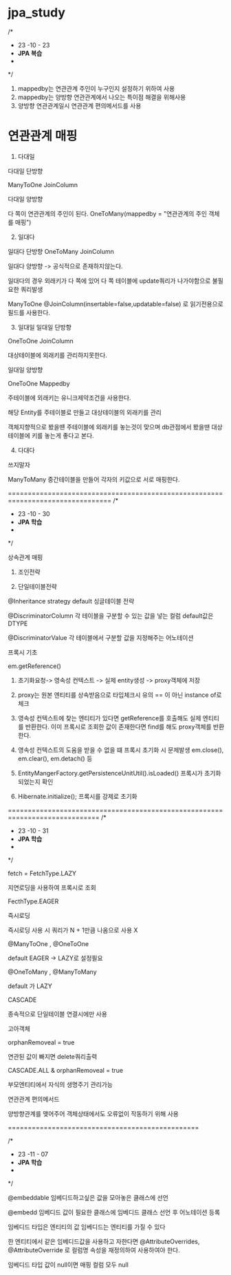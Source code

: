 # jpa_study

/* 
*   23 -10 - 23
*   **JPA 복습**
*
 */

1. mappedby는 연관관계 주인이 누구인지 설정하기 위하여 사용
2. mappedby는 양방향 연관관계에서 나오는 특이점 해결을 위해사용
3. 양방향 연관관계일시 연관관계 편의메서드를 사용

# 연관관계 매핑 

1. 다대일

다대일 단방향

ManyToOne
JoinColumn

다대일 양방향

다 쪽이 연관관계의 주인이 된다.
OneToMany(mappedby = "연관관계의 주인 객체를 매핑")

2. 일대다

일대다 단방향
OneToMany
JoinColumn

일대다 양방향 -> 공식적으로 존재하지않는다.

일대다의 경우 외래키가 다 쪽에 있어  다 쪽 테이블에 update쿼리가 나가야함으로 불필요한 쿼리발생

ManyToOne
@JoinColumn(insertable=false,updatable=false) 로 읽기전용으로 필드를 사용한다.

3. 일대일
일대일 단방향

OneToOne
JoinColumn

대상테이블에 외래키를 관리하지못한다.

일대일 양방향

OneToOne
Mappedby

주테이블에 외래키는 유니크제약조건을 사용한다.

해당 Entity를 주테이블로 만들고 대상테이블의 외래키를 관리

객체지향적으로 봤을떈 주테이블에 외래키를 놓는것이 맞으며 db관점에서 봤을땐 
대상테이블에 키를 놓는게 좋다고 본다. 


4. 다대다

쓰지말자

ManyToMany 중간테이블을 만들어 각자의 키값으로 서로 매핑한다.



================================================================================
/* 
*   23 -10 - 30
*   **JPA 학습**
*
 */

상속관계 매핑

1. 조인전략

2. 단일테이블전략

@Inheritance
strategy default 싱글테이블 전략

@DiscriminatorColumn 
각 테이블을 구분할 수 있는 값을 넣는 컬럼
default값은 DTYPE

@DiscriminatorValue
각 테이블에서 구분할 값을 지정해주는 어노테이션


프록시 기초

em.getReference() 

1. 초기화요청-> 영속성 컨텍스트 -> 실제 entity생성 -> proxy객체에 저장

2. proxy는 원본 엔티티를 상속받음으로 타입체크시 유의
== 이 아닌 instance of로 체크

3. 영속성 컨텍스트에 찾는 엔티티가 있다면 getReference를 호출해도
실제 엔티티를 반환한다. 
이미 프록시로 조회한 값이 존재한다면 find를 해도 proxy객체를 반환한다.

4. 영속성 컨텍스트의 도움을 받을 수 없을 떄 프록시 초기화 시 문제발생
em.close(), em.clear(), em.detach() 등

5. EntityMangerFactory.getPersistenceUnitUtil().isLoaded()
프록시가 초기화 되었는지 확인

6. Hibernate.initialize();
프록시를 강제로 초기화

=============================================================================
/* 
*   23 -10 - 31
*   **JPA 학습**
*
*/

fetch = FetchType.LAZY

지연로딩을 사용하여 프록시로 조회


FecthType.EAGER

즉시로딩

즉시로딩 사용 시 쿼리가 N + 1만큼 나옴으로 사용 X

@ManyToOne , @OneToOne 

default EAGER -> LAZY로 설정필요

@OneToMany , @ManyToMany 

default 가 LAZY

CASCADE

종속적으로 단일테이블 연결시에만 사용

고아객체

orphanRemoveal = true

연관된 값이 빠지면 delete쿼리출력

CASCADE.ALL & orphanRemoveal = true

부모엔티티에서 자식의 생명주기 관리가능

연관관계 편의메서드

양방향관계를 맺어주어 객체상태에서도 오류없이 작동하기 위해 사용


================================================


/* 
*   23 -11 - 07
*   **JPA 학습**
*
*/

@embeddable
임베디드하고싶은 값을 모아놓은 클래스에 선언

@embedd
임베디드 값이 필요한 클래스에 임베디드 클래스 선언 후 어노테이션 등록

임베디드 타입은 엔티티의 값
임베디드는 엔티티를 가질 수 있다 

한 엔티티에서 같은 임베디드값을 사용하고 자한다면
@AttributeOverrides, @AttributeOverride
로 컬럼명 속성을 재정의하여 사용하여야 한다.

임베디드 타입 값이 null이면 매핑 컬럼 모두 null

